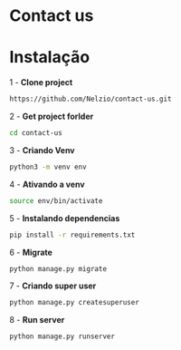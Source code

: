 # Contact us


# Instalação

1 - **Clone project**

```bash
https://github.com/Nelzio/contact-us.git
```

2 - **Get project forlder**

```bash
cd contact-us
```

3 - **Criando Venv**

```bash
python3 -m venv env
```

4 - **Ativando a venv**

```bash
source env/bin/activate
```

5 - **Instalando dependencias**

```bash
pip install -r requirements.txt
```

6 - **Migrate**

```bash
python manage.py migrate
```

7 - **Criando super user**

```bash
python manage.py createsuperuser
```

8 - **Run server**

```bash
python manage.py runserver
```

